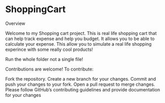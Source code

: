 # ShoppingCart

Overview

Welcome to my Shopping cart project. This is real life shopping cart that can help track expense and help you budget. It allows you to be able to calculate your expense. This allow you to simulate a real life shopping experince with some really cool products!

Run the whole folder not a single file!


Contributions are welcome! To contribute:

Fork the repository.
Create a new branch for your changes.
Commit and push your changes to your fork.
Open a pull request to merge changes. Please follow GitHub’s contributing guidelines and provide documentation for your changes
